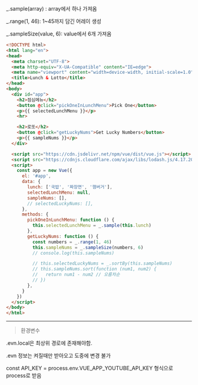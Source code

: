 _.sample(array) : array에서 하나 가져옴

_.range(1, 46): 1~45까지 담긴 어레이 생성

_.sampleSize(value, 6): value에서 6개 가져옴

```html
<!DOCTYPE html>
<html lang="en">
<head>
  <meta charset="UTF-8">
  <meta http-equiv="X-UA-Compatible" content="IE=edge">
  <meta name="viewport" content="width=device-width, initial-scale=1.0">
  <title>Lunch & Lotto</title>
</head>
<body>
  <div id="app">
    <h2>점심메뉴</h2>
    <button @click="pickOneInLunchMenu">Pick One</button>
    <p>{{ selectedLunchMenu }}</p>
    <hr>

    <h2>로또</h2>
    <button @click="getLuckyNums">Get Lucky Numbers</button>
    <p>{{ sampleNums }}</p>
  </div>

  <script src="https://cdn.jsdelivr.net/npm/vue/dist/vue.js"></script>
  <script src="https://cdnjs.cloudflare.com/ajax/libs/lodash.js/4.17.20/lodash.min.js"></script>
  <script>
    const app = new Vue({
      el: '#app',
      data: {
        lunch: ['국밥', '짜장면', '햄버거'],
        selectedLunchMenu: null,
        sampleNums: [],
        // selectedLuckyNums: [],
      },
      methods: {
        pickOneInLunchMenu: function () {
          this.selectedLunchMenu = _.sample(this.lunch)
        },
        getLuckyNums: function () {
          const numbers = _.range(1, 46)
          this.sampleNums = _.sampleSize(numbers, 6)
          // console.log(this.sampleNums)

          // this.selectedLuckyNums = _.sortBy(this.sampleNums)
          // this.sampleNums.sort(function (num1, num2) {
          //   return num1 - num2 // 오름차순
          // })
        },
      }
    })
  </script>
</body>
</html>
```

---

> 환경변수
> 

.evn.local은 최상위 경로에 존재해야함.

.evn 정보는 켜질때만 받아오고 도중에 변경 불가

const API_KEY = process.env.VUE_APP_YOUTUBE_API_KEY 형식으로 process로 받음